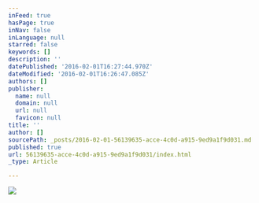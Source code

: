 ```yaml
---
inFeed: true
hasPage: true
inNav: false
inLanguage: null
starred: false
keywords: []
description: ''
datePublished: '2016-02-01T16:27:44.970Z'
dateModified: '2016-02-01T16:26:47.085Z'
authors: []
publisher:
  name: null
  domain: null
  url: null
  favicon: null
title: ''
author: []
sourcePath: _posts/2016-02-01-56139635-acce-4c0d-a915-9ed9a1f9d031.md
published: true
url: 56139635-acce-4c0d-a915-9ed9a1f9d031/index.html
_type: Article

---
```

![](https://the-grid-user-content.s3-us-west-2.amazonaws.com/b1e17998-1e2e-4629-875e-397fee520eb1.jpg)